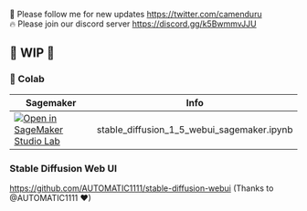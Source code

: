 🐣 Please follow me for new updates https://twitter.com/camenduru <br />
🔥 Please join our discord server https://discord.gg/k5BwmmvJJU

## 🚦 WIP 🚦

### 🦒 Colab

| Sagemaker | Info
| --- | --- |
[![Open in SageMaker Studio Lab](https://studiolab.sagemaker.aws/studiolab.svg)](https://studiolab.sagemaker.aws/import/github/camenduru/stable-diffusion-webui-sagemaker/blob/main/lite/stable_diffusion_1_5_webui_sagemaker.ipynb) | stable_diffusion_1_5_webui_sagemaker.ipynb

### Stable Diffusion Web UI
https://github.com/AUTOMATIC1111/stable-diffusion-webui (Thanks to @AUTOMATIC1111 ❤)
